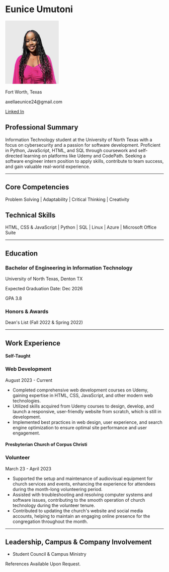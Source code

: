<!DOCTYPE html>
<html lang="en">
<head>
    <meta charset="UTF-8">
    <link rel="stylesheet" href="./style.css">
</head>
<body>
    <h1> Eunice Umutoni</h1>
    <img src="./images/mypicture.jpg" height="200" alt="A picture of myself" />
    <p> Fort Worth, Texas</p>
    <p> axellaeunice24@gmail.com </p>  
    <a href="https://www.linkedin.com/in/eunice-umutoni-ba3a34195/"> Linked In </a>
    <h2> Professional Summary</h2>
    <p> Information Technology student at the University of North Texas with a focus on cybersecurity and a passion for software development. Proficient in Python, JavaScript, HTML, and SQL through coursework and self- directed learning on platforms like Udemy and CodePath. Seeking a software engineer intern position to apply skills, contribute to team success, and gain valuable real-world experience.</p>
    <hr />
    <h2> Core Competencies</h2>
    <p> Problem Solving | Adaptability | Critical Thinking | Creativity </p>
    <h2> Technical Skills </h2>
    <p>HTML, CSS & JavaScript | Python | SQL | Linux | Azure | Microsoft Office Suite</p>
    <hr />
    <h2> Education </h2>
    <h3> Bachelor of Engineering in Information Technology </h3>
    <p> University of North Texas, Denton TX</p>
    <p> Expected Graduation Date: Dec 2026 </p> <p>GPA 3.8</p>
    <h3> Honors & Awards</h3>
    <p> Dean's List (Fall 2022 & Spring 2022) </p>
    <hr />
    <h2> Work Experience</h2>
    <h4> Self-Taught</h4>
    <h3> Web Development</h3>
    <p> August 2023 - Current </p>
    <ul>
        <li>
            Completed comprehensive web development courses on Udemy, gaining expertise in HTML, CSS, JavaScript, and other modern web technologies.
        </li>
        <li>
            Utilized skills acquired from Udemy courses to design, develop, and launch a responsive, user-friendly website from scratch, which is still in development.
        </li>
        <li>
            Implemented best practices in web design, user experience, and search engine optimization to ensure optimal site performance and user engagement.
        </li>
    </ul>
    <h4>Presbyterian Church of Corpus Christi </h4>
    <h3> Volunteer</h3>
    <p>March 23 - April 2023</p>
    <ul>
        <li>
            Supported the setup and maintenance of audiovisual equipment for church services and events, enhancing the experience for attendees during the month-long volunteering period.
        </li>
        <li>
            Assisted with troubleshooting and resolving computer systems and software issues, contributing to the smooth operation of church technology during the volunteer tenure.
        </li>
        <li>
            Contributed to updating the church's website and social media accounts, helping to maintain an engaging online presence for the congregation throughout the month.
        </li>
    </ul>
    <hr />
    <h2> Leadership, Campus & Company Involvement </h2>
    <ul>
        <li> Student Council & Campus Ministry</li>
    </ul>
    <p> References Available Upon Request.</p>
</body>
</html>
